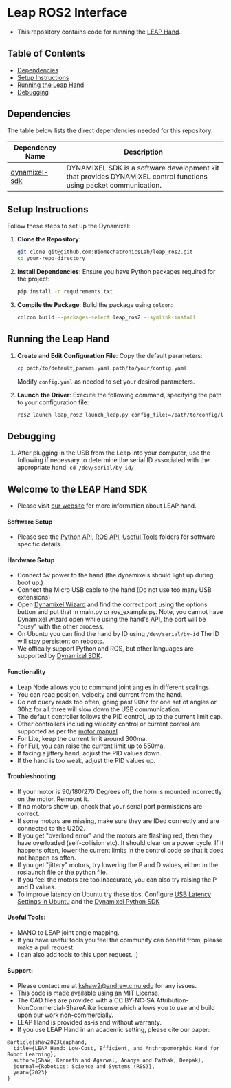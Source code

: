 
# Leap ROS2 Interface

- This repository contains code for running the [LEAP Hand](http://leaphand.com/).


## Table of Contents

- [Dependencies](#dependencies)
- [Setup Instructions](#setup-instructions)
- [Running the Leap Hand](#running-the-leap-hand)
- [Debugging](#debugging)

## Dependencies
The table below lists the direct dependencies needed for this repository.

| **Dependency Name**                                                          | **Description**                                                                   |
|------------------------------------------------------------------------------|-----------------------------------------------------------------------------------|
| [dynamixel-sdk](https://emanual.robotis.com/docs/en/software/dynamixel/dynamixel_sdk/overview/)                          | DYNAMIXEL SDK is a software development kit that provides DYNAMIXEL control functions using packet communication.       |

## Setup Instructions

Follow these steps to set up the Dynamixel:

1. **Clone the Repository**:
   ```bash
   git clone git@github.com:BiomechatronicsLab/leap_ros2.git
   cd your-repo-directory
   ```

2. **Install Dependencies**:
   Ensure you have Python packages required for the project:
   ```bash
   pip install -r requirements.txt
   ```
   
4. **Compile the Package**:
   Build the package using `colcon`:
   ```bash
   colcon build --packages-select leap_ros2 --symlink-install
   ```

## Running the Leap Hand

1. **Create and Edit Configuration File**:
   Copy the default parameters:
   ```bash
   cp path/to/default_params.yaml path/to/your/config.yaml
   ```

   Modify `config.yaml` as needed to set your desired parameters.

2. **Launch the Driver**:
   Execute the following command, specifying the path to your configuration file:
   ```bash
   ros2 launch leap_ros2 launch_leap.py config_file:=/path/to/config/leaphandName.yaml
   ```

## Debugging

1. After plugging in the USB from the Leap into your computer, use the following if necessary to determine the serial ID associated with the appropriate hand: ```cd /dev/serial/by-id/ ```






## Welcome to the LEAP Hand SDK
- Please visit [our website](http://leaphand.com/) for more information about LEAP hand.
#### Software Setup
- Please see the [Python API](https://github.com/leap-hand/LEAP_Hand_API/tree/main/python), [ROS API](https://github.com/leap-hand/LEAP_Hand_API/tree/main/ros_module), [Useful Tools](https://github.com/leap-hand/LEAP_Hand_API/tree/main/useful_tools) folders for software specific details.

#### Hardware Setup
- Connect 5v power to the hand (the dynamixels should light up during boot up.)
- Connect the Micro USB cable to the hand (Do not use too many USB extensions)
- Open [Dynamixel Wizard](https://emanual.robotis.com/docs/en/software/rplus1/dynamixel_wizard/) and find the correct port using the options button and put that in main.py or ros_example.py.  Note, you cannot have Dynamixel wizard open while using the hand's API, the port will be "busy" with the other process.
- On Ubuntu you can find the hand by ID using `/dev/serial/by-id` The ID will stay persistent on reboots.
- We offically support Python and ROS, but other languages are supported by [Dynamixel SDK](https://emanual.robotis.com/docs/en/software/dynamixel/dynamixel_sdk/overview/).

#### Functionality
- Leap Node allows you to command joint angles in different scalings.
- You can read position, velocity and current from the hand.  
- Do not query reads too often, going past 90hz for one set of angles or 30hz for all three will slow down the USB communication.
- The default controller follows the PID control, up to the current limit cap. 
- Other controllers including velocity control or current control are supported as per the [motor manual](https://emanual.robotis.com/docs/en/dxl/x/xc330-m288/)
- For Lite, keep the current limit around 300ma.
- For Full, you can raise the current limit up to 550ma.
- If facing a jittery hand, adjust the PID values down.
- If the hand is too weak, adjust the PID values up.

#### Troubleshooting
- If your motor is 90/180/270 Degrees off, the horn is mounted incorrectly on the motor.  Remount it.
- If no motors show up, check that your serial port permissions are correct.
- If some motors are missing, make sure they are IDed corrrectly and are connected to the U2D2.
- If you get "overload error" and the motors are flashing red, then they have overloaded (self-collision etc). It should clear on a power cycle.  If it happens often, lower the current limits in the control code so that it does not happen as often.
- If you get "jittery" motors, try lowering the P and D values, either in the roslaunch file or the python file.
- If you feel the motors are too inaccurate, you can also try raising the P and D values.
- To improve latency on Ubuntu try these tips.   Configure [USB Latency Settings in Ubuntu](https://emanual.robotis.com/docs/en/software/dynamixel/dynamixel_wizard2/) and the [Dynamixel Python SDK](https://github.com/ROBOTIS-GIT/DynamixelSDK/issues/288)

#### Useful Tools:
- MANO to LEAP joint angle mapping.
- If you have useful tools you feel the community can benefit from, please make a pull request.
- I can also add tools to this upon request.  :)

#### Support:
- Please contact me at kshaw2@andrew.cmu.edu for any issues.
- This code is made available using an MIT License.
- The CAD files are provided with a CC BY-NC-SA Attribution-NonCommercial-ShareAlike license which allows you to use and build upon our work non-commercially.
- LEAP Hand is provided as-is and without warranty.
- If you use LEAP Hand in an academic setting, please cite our paper:
```
@article{shaw2023leaphand,
  title={LEAP Hand: Low-Cost, Efficient, and Anthropomorphic Hand for Robot Learning},
  author={Shaw, Kenneth and Agarwal, Ananye and Pathak, Deepak},
  journal={Robotics: Science and Systems (RSS)},
  year={2023}
}
```
